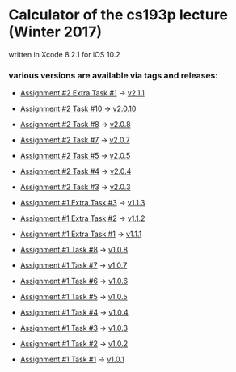 # Calculator of the cs193p lecture (Winter 2017)

written in Xcode 8.2.1 for iOS 10.2

### various versions are available via tags and releases:

+ [Assignment #2 Extra Task #1](https://cs193p.m2m.at/cs193p-assignment-2-extra-task-1-winter-2017/) -> [v2.1.1](https://github.com/m2mtech/calculator-2017/releases/tag/v2.1.1)


+ [Assignment #2 Task #10](https://cs193p.m2m.at/cs193p-assignment-2-task-10-winter-2017/) -> [v2.0.10](https://github.com/m2mtech/calculator-2017/releases/tag/v2.0.10)
+ [Assignment #2 Task #8](https://cs193p.m2m.at/cs193p-assignment-2-task-8-winter-2017/) -> [v2.0.8](https://github.com/m2mtech/calculator-2017/releases/tag/v2.0.8)
+ [Assignment #2 Task #7](https://cs193p.m2m.at/cs193p-assignment-2-task-7-winter-2017/) -> [v2.0.7](https://github.com/m2mtech/calculator-2017/releases/tag/v2.0.7)
+ [Assignment #2 Task #5](https://cs193p.m2m.at/cs193p-assignment-2-task-5-winter-2017/) -> [v2.0.5](https://github.com/m2mtech/calculator-2017/releases/tag/v2.0.5)
+ [Assignment #2 Task #4](https://cs193p.m2m.at/cs193p-assignment-2-task-4-winter-2017/) -> [v2.0.4](https://github.com/m2mtech/calculator-2017/releases/tag/v2.0.4)
+ [Assignment #2 Task #3](https://cs193p.m2m.at/cs193p-assignment-2-task-3-winter-2017/) -> [v2.0.3](https://github.com/m2mtech/calculator-2017/releases/tag/v2.0.3)


+ [Assignment #1 Extra Task #3](https://cs193p.m2m.at/cs193p-assignment-1-extra-task-3-winter-2017/) -> [v1.1.3](https://github.com/m2mtech/calculator-2017/releases/tag/v1.1.3)
+ [Assignment #1 Extra Task #2](https://cs193p.m2m.at/cs193p-assignment-1-extra-task-2-winter-2017/) -> [v1.1.2](https://github.com/m2mtech/calculator-2017/releases/tag/v1.1.2)
+ [Assignment #1 Extra Task #1](https://cs193p.m2m.at/cs193p-assignment-1-extra-task-1-winter-2017/) -> [v1.1.1](https://github.com/m2mtech/calculator-2017/releases/tag/v1.1.1)


+ [Assignment #1 Task #8](https://cs193p.m2m.at/cs193p-assignment-1-task-8-winter-2017/) -> [v1.0.8](https://github.com/m2mtech/calculator-2017/releases/tag/v1.0.8)
+ [Assignment #1 Task #7](https://cs193p.m2m.at/cs193p-assignment-1-task-7-winter-2017/) -> [v1.0.7](https://github.com/m2mtech/calculator-2017/releases/tag/v1.0.7)
+ [Assignment #1 Task #6](https://cs193p.m2m.at/cs193p-assignment-1-task-6-winter-2017/) -> [v1.0.6](https://github.com/m2mtech/calculator-2017/releases/tag/v1.0.6)
+ [Assignment #1 Task #5](https://cs193p.m2m.at/cs193p-assignment-1-task-5-winter-2017/) -> [v1.0.5](https://github.com/m2mtech/calculator-2017/releases/tag/v1.0.5)
+ [Assignment #1 Task #4](https://cs193p.m2m.at/cs193p-assignment-1-task-4-winter-2017/) -> [v1.0.4](https://github.com/m2mtech/calculator-2017/releases/tag/v1.0.4)
+ [Assignment #1 Task #3](https://cs193p.m2m.at/cs193p-assignment-1-task-3-winter-2017/) -> [v1.0.3](https://github.com/m2mtech/calculator-2017/releases/tag/v1.0.3)
+ [Assignment #1 Task #2](https://cs193p.m2m.at/cs193p-assignment-1-task-2-winter-2017/) -> [v1.0.2](https://github.com/m2mtech/calculator-2017/releases/tag/v1.0.2)
+ [Assignment #1 Task #1](https://cs193p.m2m.at/cs193p-assignment-1-task-1-winter-2017/) -> [v1.0.1](https://github.com/m2mtech/calculator-2017/releases/tag/v1.0.1)
